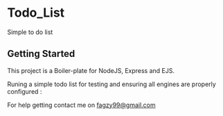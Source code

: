 # Todo_List

Simple to do list
## Getting Started

This project is a Boiler-plate for NodeJS, Express and EJS.

Runing a simple todo list for testing and ensuring all engines
are properly configured :



For help getting contact me on fagzy99@gmail.com
